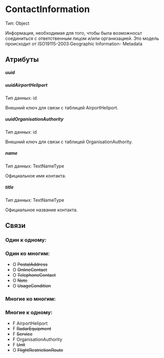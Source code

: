 ContactInformation
====
Тип: Object

Информация, необходимая для того, чтобы была возможносьт соединиться с ответственным лицом и/или организацией.
Это модель происходит от ISO19115-2003:Geographic Information- Metadata

## Атрибуты

##### uuid

##### uuidAirportHeliport
Тип данных: id

Внешний ключ для связи с таблицей AirportHeliport.

##### uuidOrganisationAuthority
Тип данных: id

Внешний ключ для связи с таблицей OrganisationAuthority.

##### name
Тип данных: TextNameType

Официальное имя контакта.

##### title
Тип данных: TextNameType

Официальное название контакта.


## Связи

### Один к одному:




### Один ко многим:

- O ~~PostalAddress~~
- O ~~OnlineContact~~
- O ~~TelephoneContact~~
- O ~~Note~~
- O ~~UsageCondition~~


### Многие ко многим:


### Многие к одному:

- F AirportHeliport
- F ~~RadarEquipment~~
- F ~~Service~~
- F OrganisationAuthority
- F ~~Unit~~
- O ~~FlightRestrictionRoute~~